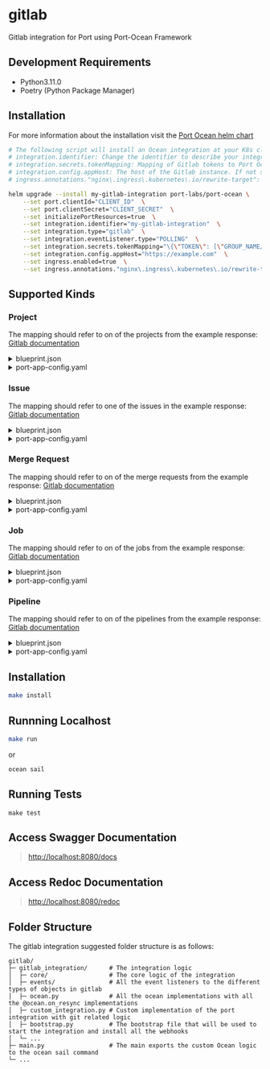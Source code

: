 # gitlab

Gitlab integration for Port using Port-Ocean Framework

## Development Requirements

- Python3.11.0
- Poetry (Python Package Manager)

## Installation
For more information about the installation visit the [Port Ocean helm chart](https://github.com/port-labs/helm-charts/tree/main/charts/port-ocean)

```bash
# The following script will install an Ocean integration at your K8s cluster using helm
# integration.identifier: Change the identifier to describe your integration
# integration.secrets.tokenMapping: Mapping of Gitlab tokens to Port Ocean tokens. example: {"THE_GROUP_TOKEN":["getport-labs/**", "GROUP/PROJECT PATTERN TO RUN FOR"]}
# integration.config.appHost: The host of the Gitlab instance. If not specified, the default will be https://gitlab.com.
# ingress.annotations."nginx\.ingress\.kubernetes\.io/rewrite-target": Change the annotation value and key to match your ingress controller

helm upgrade --install my-gitlab-integration port-labs/port-ocean \
	--set port.clientId="CLIENT_ID"  \
	--set port.clientSecret="CLIENT_SECRET"  \
	--set initializePortResources=true  \
	--set integration.identifier="my-gitlab-integration"  \
	--set integration.type="gitlab"  \
	--set integration.eventListener.type="POLLING"  \
	--set integration.secrets.tokenMapping="\{\"TOKEN\": [\"GROUP_NAME/**\"]\}"  \
	--set integration.config.appHost="https://example.com"  \
	--set ingress.enabled=true  \
	--set ingress.annotations."nginx\.ingress\.kubernetes\.io/rewrite-target"= / 
```

## Supported Kinds
### Project 

The mapping should refer to on of the projects from the example response: [Gitlab documentation](https://docs.gitlab.com/ee/api/groups.html#list-a-groups-projects)

<details>
<summary>blueprint.json</summary>

```json
{
  "identifier": "microservice",
  "title": "Microservice",
  "icon": "Service",
  "schema": {
    "properties": {
      "url": {
        "title": "URL",
        "format": "url",
        "type": "string"
      },
      "description": {
        "title": "Description",
        "type": "string"
      },
      "namespace": {
        "title": "Namespace",
        "type": "string"
      },
      "full_path": {
        "title": "Full Path",
        "type": "string"
      }
    }
  }
}
```
</details>
<details>
  <summary>port-app-config.yaml</summary>

```yaml
resources:
  - kind: project
    selector:
      query: 'true'
    port:
    entity:
      mappings:
        identifier: .namespace.full_path | gsub("/";"-")
        title: .name
        blueprint: '"microservice"'
        properties:
          url: .web_link
          description: .description
          namespace: .namespace.name
          full_path: .namespace.full_path | split("/") | .[:-1] | join("/")
```
</details>

### Issue 

The mapping should refer to one of the issues in the example response: [Gitlab documentation](https://docs.gitlab.com/ee/api/issues.html#list-project-issues)

<details>
<summary>blueprint.json</summary>

```json
{
    "identifier": "issue",
    "title": "Issue",
    "icon": "GitLab",
    "schema": {
      "properties": {
        "link": {
          "title": "Link",
          "type": "string",
          "format": "url"
        },
        "description": {
          "title": "Description",
          "type": "string",
          "format": "markdown"
        },
        "createdAt": {
          "title": "Created At",
          "type": "string",
          "format": "date-time"
        },
        "closedAt": {
          "title": "Closed At",
          "type": "string",
          "format": "date-time"
        },
        "updatedAt": {
          "title": "Updated At",
          "type": "string",
          "format": "date-time"
        },
        "creator": {
          "title": "Creator",
          "type": "string"
        },
        "status": {
          "title": "Status",
          "type": "string",
          "enum": [
            "opened",
            "closed"
          ],
          "enumColors": {
            "opened": "green",
            "closed": "purple"
          }
        },
        "labels": {
          "title": "Labels",
          "type": "array",
          "items": {
            "type": "string"
          }
        }
      }
    }
  }
```
</details>
<details>
  <summary>port-app-config.yaml</summary>

```yaml
resources:
  - kind: issue
    selector:
      query: 'true'
    port:
      entity:
        mappings:
          identifier: .id | tostring
          title: .title
          blueprint: '"issue"'
          properties:
            creator: .author.name
            status: .state
            createdAt: .created_at
            closedAt: .closed_at
            updatedAt: .updated_at
            description: .description
            link: .web_url
            labels: '[.labels[]]'
```
</details>

### Merge Request 

The mapping should refer to on of the merge requests from the example response: [Gitlab documentation](https://docs.gitlab.com/ee/api/merge_requests.html#list-project-merge-requests)

<details>
<summary>blueprint.json</summary>

```json
{
  "identifier": "mergeRequest",
  "title": "Merge Request",
  "icon": "GitVersion",
  "schema": {
    "properties": {
      "creator": {
        "title": "Creator",
        "type": "string"
      },
      "status": {
        "title": "Status",
        "type": "string",
        "enum": [
          "opened",
          "closed",
          "merged",
          "locked"
        ],
        "enumColors": {
          "opened": "yellow",
          "closed": "red",
          "merged": "green",
          "locked": "blue"
        }
      },
      "createdAt": {
        "title": "Create At",
        "type": "string",
        "format": "date-time"
      },
      "updatedAt": {
        "title": "Updated At",
        "type": "string",
        "format": "date-time"
      },
      "description": {
        "title": "Description",
        "type": "string",
        "format": "markdown"
      },
      "link": {
        "title": "Link",
        "format": "url",
        "type": "string"
      }
    }
  }
}
```
</details>
<details>
  <summary>port-app-config.yaml</summary>

```yaml
resources:
  - kind: merge-request
    selector:
      query: 'true'
    port:
      entity:
        mappings:
          identifier: .id | tostring
          title: .title
          blueprint: '"mergeRequest"'
          properties:
            creator: .author.name
            status: .build_status
            stage: .build_stage
            createdAt: .created_at
            startedAt: .started_at
            finishedAt: .finished_at
            description: .description
            link: .web_url
```
</details>

### Job 

The mapping should refer to on of the jobs from the example response: [Gitlab documentation](https://docs.gitlab.com/ee/api/jobs.html#list-project-jobs)

<details>
<summary>blueprint.json</summary>

```json
{
  "identifier": "job",
  "title": "Job",
  "icon": "GitLab",
  "schema": {
    "properties": {
      "createdAt": {
        "title": "Created At",
        "type": "string",
        "format": "date-time"
      },
      "startedAt": {
        "title": "Started At",
        "type": "string",
        "format": "date-time"
      },
      "finishedAt": {
        "title": "Finished At",
        "type": "string",
        "format": "date-time"
      },
      "creator": {
        "title": "Creator",
        "type": "string"
      },
      "stage": {
        "title": "Stage",
        "type": "string"
      },
      "status": {
        "title": "Status",
        "type": "string",
        "enum": [
          "failed",
          "warning",
          "pending",
          "running",
          "manual",
          "scheduled",
          "canceled",
          "success",
          "skipped",
          "created"
        ],
        "enumColors": {
          "failed": "red",
          "warning": "red",
          "pending": "yellow",
          "running": "yellow",
          "manual": "blue",
          "scheduled": "blue",
          "canceled": "red",
          "success": "green",
          "skipped": "red",
          "created": "yellow"
        }
      }
    }
  }
}
```
</details>
<details>
  <summary>port-app-config.yaml</summary>

```yaml
resources:
  - kind: job
    selector:
      query: 'true'
    port:
      entity:
        mappings:
          identifier: .id | tostring
          title: .name
          blueprint: '"job"'
          properties:
            createdAt: .created_at
            startedAt: .started_at
            finishedAt: .finished_at
            creator: .user.name
            stage: .stage
            status: .state
            link: .web_url
```
</details>

### Pipeline 

The mapping should refer to on of the pipelines from the example response: [Gitlab documentation](https://docs.gitlab.com/ee/api/pipelines.html#list-project-pipelines)

<details>
<summary>blueprint.json</summary>

```json
{
  "identifier": "pipeline",
  "title": "Pipeline",
  "icon": "GitLab",
  "schema": {
    "properties": {
      "createdAt": {
        "title": "Created At",
        "type": "string",
        "format": "date-time"
      },
      "updatedAt": {
        "title": "Updated At",
        "type": "string",
        "format": "date-time"
      },
      "status": {
        "title": "Status",
        "type": "string",
        "enum": [
          "created",
          "waiting_for_resource",
          "preparing",
          "pending",
          "running",
          "success",
          "failed",
          "canceled",
          "skipped",
          "manual",
          "scheduled"
        ],
        "enumColors": {
          "created": "yellow",
          "waiting_for_resource": "yellow",
          "preparing": "yellow",
          "pending": "yellow",
          "running": "yellow",
          "success": "green",
          "failed": "red",
          "canceled": "red",
          "skipped": "red",
          "manual": "blue",
          "scheduled": "blue"
        }
      },
      "stages": {
        "title": "Stages",
        "type": "array",
        "items": {
          "type": "string"
        }
      },
      "link": {
        "title": "Link",
        "type": "string",
        "format": "url"
      }
    }
  }
}
```
</details>
<details>
  <summary>port-app-config.yaml</summary>

```yaml
resources:
  - kind: pipeline
    selector:
      query: 'true'
    port:
      entity:
        mappings:
          identifier: .id | tostring
          title: .name
          blueprint: '"pipeline"'
          properties:
            createdAt: .created_at
            updatedAt: .updated_at
            status: .status
            link: .web_url
```
</details>


## Installation

```sh
make install
```

## Runnning Localhost
```sh
make run
```
or
```sh
ocean sail
```

## Running Tests

`make test`

## Access Swagger Documentation

> <http://localhost:8080/docs>

## Access Redoc Documentation

> <http://localhost:8080/redoc>


## Folder Structure
The gitlab integration suggested folder structure is as follows:

```
gitlab/
├─ gitlab_integration/      # The integration logic
│  ├─ core/                 # The core logic of the integration
│  ├─ events/               # All the event listeners to the different types of objects in gitlab
│  ├─ ocean.py              # All the ocean implementations with all the @ocean.on_resync implementations
│  ├─ custom_integration.py # Custom implementation of the port integration with git related logic
│  ├─ bootstrap.py          # The bootstrap file that will be used to start the integration and install all the webhooks
│  └─ ...
├─ main.py                  # The main exports the custom Ocean logic to the ocean sail command
└─ ...
```
